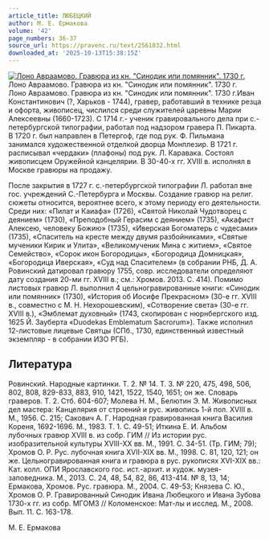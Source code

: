 ```yaml
---
article_title: ЛЮБЕЦКИЙ
author: М. Е. Ермакова
volume: '42'
page_numbers: 36-37
source_url: https://pravenc.ru/text/2561032.html
downloaded_at: '2025-10-13T15:38:15Z'
---
```


[![Лоно Авраамово. Гравюра из кн. &quot;Синодик или помянник&quot;. 1730 г.](https://pravenc.ru/data/2020/06/21/1236346980/i200.jpg "Кликните для увеличения картинки")](https://pravenc.ru/data/2020/06/21/1236346980/i400.jpg)Лоно Авраамово. Гравюра из кн. "Синодик или помянник". 1730 г.  
Лоно Авраамово. Гравюра из кн. "Синодик или помянник". 1730 г.Иван Константинович (?, Харьков - 1744), гравер, работавший в технике резца и офорта, живописец, числился среди служителей царевны Марии Алексеевны (1660-1723). С 1714 г.- ученик гравировального дела при с.-петербургской типографии, работал под надзором гравера П. Пикарта. В 1720 г. был направлен в Петергоф, где под рук. Ф. Пильмана занимался художественной отделкой дворца Монплезир. В 1721 г. расписывал «чердаки» (плафоны) под рук. Л. Каравака. Состоял живописцем Оружейной канцелярии. В 30-40-х гг. XVIII в. исполнял в Москве гравюры на продажу.

После закрытия в 1727 г. с.-петербургской типографии Л. работал вне гос. учреждений С.-Петербурга и Москвы. Создание гравюр на религ. сюжеты относится, вероятнее всего, к этому периоду его деятельности. Среди них: «Пилат и Каиафа» (1726), «Святой Николай Чудотворец с деянием» (1730), «Преподобный Герасим с деянием» (1735), «Акафист Алексею, человеку Божию» (1735), «Иверская Богоматерь с чудесами» (1735), «Спаситель на кресте между двумя разбойниками», «Святые мученики Кирик и Улита», «Великомученик Мина с житием», «Святое Семейство», «Сорок икон Богородицы», «Богородица Домницкая», «Богородица Иверская», «Суд над Спасителем» (в собрании РНБ, Д. А. Ровинский датировал гравюру 1755, совр. исследователи определяют дату создания 20-ми гг. XVIII в.; см.: Хромов. 2013. С. 414). Помимо листовых гравюр Л. выполнил 4 цельногравированные книги: «Синодик или помянник» (1730), «История об Иосифе Прекрасном» (30-е гг. XVIII в., совместно с М. Н. Нехорошевским), «Сотворение света» (30-е гг. XVIII в.), «Эмблемат духовный» (1743, скопирован с нюрнбергского изд. 1625 Й. Зауберта «Duodekas Emblematum Sacrorum»). Также исполнил 12-листовые лицевые Святцы (СПб., 1730, единственный известный экземпляр - в собрании ИЗО РГБ).

## Литература

Ровинский. Народные картинки. Т. 2. № 14. Т. 3. № 220, 475, 498, 506, 802, 808, 829-833, 883, 910, 1421, 1522, 1540, 1651; он же. Словарь граверов. Т. 2. Стб. 604-607; Молева Н. М., Белютин Э. М. Живописных дел мастера: Канцелярия от строений и рус. живопись 1-й пол. XVIII в. М., 1956. С. 215; Сакович А. Г. Народная гравированная книга Василия Кореня, 1692-1696. М., 1983. Т. 1. С. 49-51; Иткина Е. И. Альбом лубочных гравюр XVIII в. из собр. ГИМ // Из истории рус. изобразительной культуры XVIII-XX вв. М., 1991. С. 34-51. (Тр. ГИМ; 79); Хромов О. Р. Рус. лубочная книга XVII-XIX вв. М., 1998. С. 81, 120, 121; он же. Цельногравированная книга и гравюра в рус. рукописях XVI-XIX вв.: Кат. колл. ОПИ Ярославского гос. ист.-архит. и худож. музея-заповедника. М., 2013. С. 24, 48, 54, 82, 86, 413-414. № 8, 13, 14; Ермакова, Хромов. Рус. гравюра. М., 2004. С. 49-53; Князева С. Ю., Хромов О. Р. Гравированный Синодик Ивана Любецкого и Ивана Зубова 1730-х гг. из собр. МГОМЗ // Коломенское: Мат-лы и исслед. М., 2008. Вып. 11. С. 163-178.

М. Е. Ермакова
